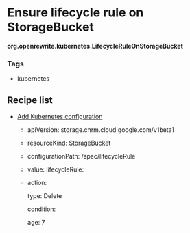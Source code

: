 # Ensure lifecycle rule on StorageBucket

**org.openrewrite.kubernetes.LifecycleRuleOnStorageBucket**

### Tags

* kubernetes

## Recipe list

* [Add Kubernetes configuration](addconfiguration.md)
  * apiVersion: storage.cnrm.cloud.google.com/v1beta1
  * resourceKind: StorageBucket
  * configurationPath: /spec/lifecycleRule
  * value: lifecycleRule:
  * action:

      type: Delete

    condition:

      age: 7

